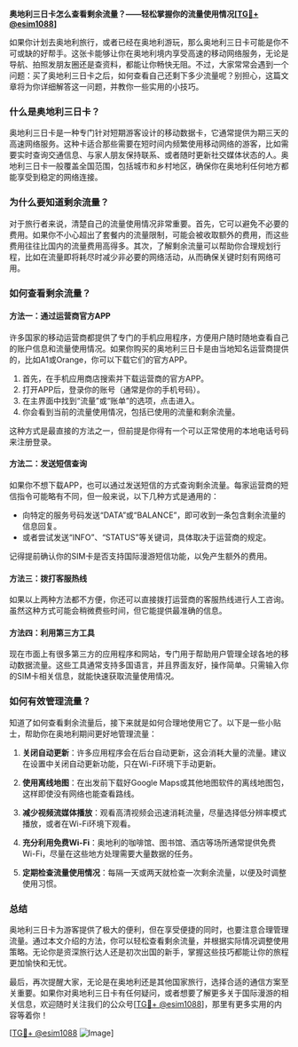 **奥地利三日卡怎么查看剩余流量？——轻松掌握你的流量使用情况[[TG💪+ @esim1088](https://t.me/s/esim1088)]**

如果你计划去奥地利旅行，或者已经在奥地利游玩，那么奥地利三日卡可能是你不可或缺的好帮手。这张卡能够让你在奥地利境内享受高速的移动网络服务，无论是导航、拍照发朋友圈还是查资料，都能让你畅快无阻。不过，大家常常会遇到一个问题：买了奥地利三日卡之后，如何查看自己还剩下多少流量呢？别担心，这篇文章将为你详细解答这一问题，并教你一些实用的小技巧。

### **什么是奥地利三日卡？**

奥地利三日卡是一种专门针对短期游客设计的移动数据卡，它通常提供为期三天的高速网络服务。这种卡适合那些需要在短时间内频繁使用移动网络的游客，比如需要实时查询交通信息、与家人朋友保持联系、或者随时更新社交媒体状态的人。奥地利三日卡一般覆盖全国范围，包括城市和乡村地区，确保你在奥地利任何地方都能享受到稳定的网络连接。

### **为什么要知道剩余流量？**

对于旅行者来说，清楚自己的流量使用情况非常重要。首先，它可以避免不必要的费用。如果你不小心超出了套餐内的流量限制，可能会被收取额外的费用，而这些费用往往比国内的流量费用高得多。其次，了解剩余流量可以帮助你合理规划行程，比如在流量即将耗尽时减少非必要的网络活动，从而确保关键时刻有网络可用。

### **如何查看剩余流量？**

#### **方法一：通过运营商官方APP**
许多国家的移动运营商都提供了专门的手机应用程序，方便用户随时随地查看自己的账户信息和流量使用情况。如果你购买的奥地利三日卡是由当地知名运营商提供的，比如A1或Orange，你可以下载它们的官方APP。

1. 首先，在手机应用商店搜索并下载运营商的官方APP。
2. 打开APP后，登录你的账号（通常是你的手机号码）。
3. 在主界面中找到“流量”或“账单”的选项，点击进入。
4. 你会看到当前的流量使用情况，包括已使用的流量和剩余流量。

这种方式是最直接的方法之一，但前提是你得有一个可以正常使用的本地电话号码来注册登录。

#### **方法二：发送短信查询**
如果你不想下载APP，也可以通过发送短信的方式查询剩余流量。每家运营商的短信指令可能略有不同，但一般来说，以下几种方式是通用的：

- 向特定的服务号码发送“DATA”或“BALANCE”，即可收到一条包含剩余流量的信息回复。
- 或者尝试发送“INFO”、“STATUS”等关键词，具体取决于运营商的规定。

记得提前确认你的SIM卡是否支持国际漫游短信功能，以免产生额外的费用。

#### **方法三：拨打客服热线**
如果以上两种方法都不方便，你还可以直接拨打运营商的客服热线进行人工咨询。虽然这种方式可能会稍微费些时间，但它能提供最准确的信息。

#### **方法四：利用第三方工具**
现在市面上有很多第三方的应用程序和网站，专门用于帮助用户管理全球各地的移动数据流量。这些工具通常支持多国语言，并且界面友好，操作简单。只需输入你的SIM卡相关信息，就能快速获取流量使用情况。

### **如何有效管理流量？**

知道了如何查看剩余流量后，接下来就是如何合理地使用它了。以下是一些小贴士，帮助你在奥地利期间更好地管理流量：

1. **关闭自动更新**：许多应用程序会在后台自动更新，这会消耗大量的流量。建议在设置中关闭自动更新功能，只在Wi-Fi环境下手动更新。

2. **使用离线地图**：在出发前下载好Google Maps或其他地图软件的离线地图包，这样即使没有网络也能查看路线。

3. **减少视频流媒体播放**：观看高清视频会迅速消耗流量，尽量选择低分辨率模式播放，或者在Wi-Fi环境下观看。

4. **充分利用免费Wi-Fi**：奥地利的咖啡馆、图书馆、酒店等场所通常提供免费Wi-Fi，尽量在这些地方处理需要大量数据的任务。

5. **定期检查流量使用情况**：每隔一天或两天就检查一次剩余流量，以便及时调整使用习惯。

### **总结**

奥地利三日卡为游客提供了极大的便利，但在享受便捷的同时，也要注意合理管理流量。通过本文介绍的方法，你可以轻松查看剩余流量，并根据实际情况调整使用策略。无论你是资深旅行达人还是初次出国的新手，掌握这些技巧都能让你的旅程更加愉快和无忧。

最后，再次提醒大家，无论是在奥地利还是其他国家旅行，选择合适的通信方案至关重要。如果你对奥地利三日卡有任何疑问，或者想要了解更多关于国际漫游的相关信息，欢迎随时关注我们的公众号[[TG💪+ @esim1088](https://t.me/s/esim1088)]，那里有更多实用的内容等着你！

[[TG💪+ @esim1088](https://t.me/s/esim1088) ![Image](https://i.postimg.cc/4NQfJmqS/Snipaste-2025-05-13-00-14-12.png)]